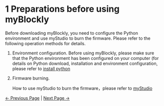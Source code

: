 # 1 Preparations before using myBlockly

Before downloading myBlockly, you need to configure the Python environment and use myStudio to burn the firmware. Please refer to the following operation methods for details.

1. Environment configuration. Before using myBlockly, please make sure that the Python environment has been configured on your computer (for details on Python download, installation and environment configuration, please refer to [install python](../../../../10-ApplicationBasePython/10.2_320_M5-ApplicationPython/1_download.md)

2. Firmware burning.

   How to use myStudio to burn the firmware，please refer to [myStudio](../../mystudio/320m5/README.md)




[← Previous Page](./README.md) | [Next Page →](./2-install_uninstall.md)
